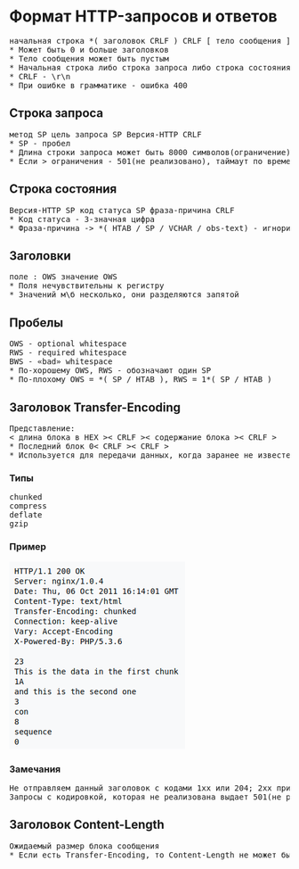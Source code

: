 # Формат HTTP-запросов и ответов

<pre>
начальная строка *( заголовок CRLF ) CRLF [ тело сообщения ]
* Может быть 0 и больше заголовков
* Тело сообщения может быть пустым
* Начальная строка либо строка запроса либо строка состояния(ответа)
* CRLF - \r\n
* При ошибке в грамматике - ошибка 400
</pre>

## Строка запроса

<pre>
метод SP цель запроса SP Версия-HTTP CRLF
* SP - пробел
* Длина строки запроса может быть 8000 символов(ограничение)
* Если > ограничения - 501(не реализовано), таймаут по времени - 414(слишком длинный)
</pre>

## Строка состояния

<pre>
Версия-HTTP SP код статуса SP фраза-причина CRLF
* Код статуса - 3-значная цифра
* Фраза-причина -> *( HTAB / SP / VCHAR / obs-text) - игнорируется клиентом
</pre>

## Заголовки

<pre>
поле : OWS значение OWS
* Поля нечувствительны к регистру
* Значений м\б несколько, они разделяются запятой
</pre>

## Пробелы

<pre>
OWS - optional whitespace
RWS - required whitespace
BWS - «bad» whitespace
* По-хорошему OWS, RWS - обозначают один SP
* По-плохому OWS = *( SP / HTAB ), RWS = 1*( SP / HTAB )
</pre>

## Заголовок Transfer-Encoding

<pre>
Представление: 
< длина блока в HEX >< CRLF >< содержание блока >< CRLF >
* Последний блок 0< CRLF >< CRLF >
* Используется для передачи данных, когда заранее не известен размер блока
</pre>

### Типы
<pre>
chunked
compress
deflate
gzip
</pre>

### Пример
![Socket-46](images/46.png)

### Замечания
<pre>
Не отправляем данный заголовок с кодами 1хх или 204; 2хх при CONNECT
Запросы с кодировкой, которая не реализована выдает 501(не реализовано)
</pre>

## Заголовок Content-Length

<pre>
Ожидаемый размер блока сообщения
* Если есть Transfer-Encoding, то Content-Length не может быть
</pre>

